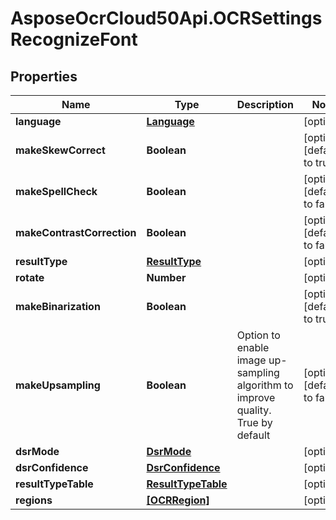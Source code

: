 # AsposeOcrCloud50Api.OCRSettingsRecognizeFont

## Properties

Name | Type | Description | Notes
------------ | ------------- | ------------- | -------------
**language** | [**Language**](Language.md) |  | [optional] 
**makeSkewCorrect** | **Boolean** |  | [optional] [default to true]
**makeSpellCheck** | **Boolean** |  | [optional] [default to false]
**makeContrastCorrection** | **Boolean** |  | [optional] [default to false]
**resultType** | [**ResultType**](ResultType.md) |  | [optional] 
**rotate** | **Number** |  | [optional] 
**makeBinarization** | **Boolean** |  | [optional] [default to true]
**makeUpsampling** | **Boolean** | Option to enable image up-sampling algorithm to improve quality. True by default | [optional] [default to false]
**dsrMode** | [**DsrMode**](DsrMode.md) |  | [optional] 
**dsrConfidence** | [**DsrConfidence**](DsrConfidence.md) |  | [optional] 
**resultTypeTable** | [**ResultTypeTable**](ResultTypeTable.md) |  | [optional] 
**regions** | [**[OCRRegion]**](OCRRegion.md) |  | [optional] 


